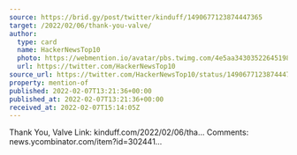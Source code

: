 ```yaml
---
source: https://brid.gy/post/twitter/kinduff/1490677123874447365
target: /2022/02/06/thank-you-valve/
author:
  type: card
  name: HackerNewsTop10
  photo: https://webmention.io/avatar/pbs.twimg.com/4e5aa34303522645198859652b35d618aba11e86363fc63b03ad229df9caae33.jpg
  url: https://twitter.com/HackerNewsTop10
source_url: https://twitter.com/HackerNewsTop10/status/1490677123874447365
property: mention-of
published: 2022-02-07T13:21:36+00:00
published_at: 2022-02-07T13:21:36+00:00
received_at: 2022-02-07T15:14:05Z
---
```


Thank You, Valve
Link: kinduff.com/2022/02/06/tha…
Comments: news.ycombinator.com/item?id=302441…